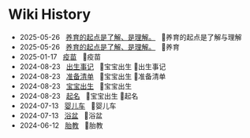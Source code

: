 # Wiki History

- 2025-05-26&nbsp;&nbsp; [养育的起点是了解、是理解。](/0010_养育的起点是了解与理解)&nbsp;&nbsp; :bookmark:养育的起点是了解与理解
- 2025-05-26&nbsp;&nbsp; [养育的起点是了解、是理解。](/0010_养育)&nbsp;&nbsp; :bookmark:养育
- 2025-01-17&nbsp;&nbsp; [疫苗](/0009_疫苗)&nbsp;&nbsp; :bookmark:疫苗
- 2024-08-23&nbsp;&nbsp; [出生事记](/0007_宝宝出生_出生事记)&nbsp;&nbsp; :bookmark:宝宝出生 :bookmark:出生事记
- 2024-08-23&nbsp;&nbsp; [准备清单](/0005_宝宝出生_准备清单)&nbsp;&nbsp; :bookmark:宝宝出生 :bookmark:准备清单
- 2024-08-23&nbsp;&nbsp; [宝宝出生](/0006_宝宝出生)&nbsp;&nbsp; :bookmark:宝宝出生
- 2024-08-23&nbsp;&nbsp; [起名](/0008_宝宝出生_起名)&nbsp;&nbsp; :bookmark:宝宝出生 :bookmark:起名
- 2024-07-13&nbsp;&nbsp; [婴儿车](/0003_婴儿车)&nbsp;&nbsp; :bookmark:婴儿车
- 2024-07-13&nbsp;&nbsp; [浴盆](/0004_浴盆)&nbsp;&nbsp; :bookmark:浴盆
- 2024-06-12&nbsp;&nbsp; [胎教](/0002_胎教)&nbsp;&nbsp; :bookmark:胎教
